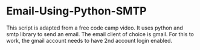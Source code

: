 # Email-Using-Python-SMTP
This script is adapted from a free code camp video. It uses python and smtp library to send an email. The email client of choice is gmail.  For this to work, the gmail account needs to have  2nd account login enabled. 
